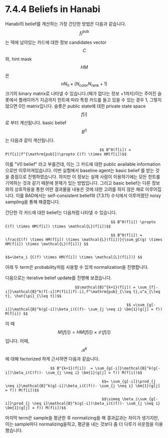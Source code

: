 # 7.4.4 Beliefs in Hanabi

Hanabi의 belief를 계산하는 가장 간단한 방법은 다음과 같습니다. $$f^{\mathrm{pub}}_{t}$$는 덱에 남아있는 카드에 대한 정보 candidates vector $$ C$$와, hint mask $$ HM$$은 $$ nN_h \times (N_{\mathrm{color}}N_{\mathrm{rank}}+1)$$ 크기의 binary matrix로 나타낼 수 있습니다.\(패가 없다는 정보 +1까지\)이는 주어진 슬롯에서 플레이어가 지금까지 힌트에 따라 특정 카드를 들고 있을 수 있는 경우 1, 그렇지 않으면 0인 matrix입니다. 슬롯은 public state에 대한 private state space $$f[i]$$로 부터 계산됩니다. basic belief $$B^0$$는 다음과 같이 계산됩니다.

                                              $$ B^0(f[i]) = P(f[i]|f^{\mathrm{pub}})\propto C(f) \times HM(f[i])$$

이를 "V0 belief" 라고 부를건데, 이는 그 카드에 대한 public available information으로만 이루어져있습니다.  이번 실험에서 baseline agent는 basic belief 를 받는 것을 중점으로 진행하였습니다. 하지만 이 정보는 실제 사람이 이용하기에는 모든 힌트를 기억하는 것과 같기 때문에 문제가 있는 방법입니다. 그리고 basic belief는 다른 정보와의 상호작용을 통한 어떤 결과물을 내놓은 것에 대한 고려를 하지 않은 채로 이루어집니다. 이를 BAD에서는 self-consistent belief와 \(7.3.11\) 수식에서 이루어졌던 noisy sampling을 통해 해결합니다.

 간단한 각 카드에 대한 belief는 다음처럼 나타낼 수 있습니다.

                                                   $$ B^0(f[i]) \propto C(f) \times HM(f[i]) \times \mathcal{L}(f[i])$$

                                                   $$ B^0(f[i]) = \frac{C(f) \times HM(f[i]) \times \mathcal{L}(f[i])}{\sum_gC(g) \times HM(f[i]) \times \mathcal{L}(f[i])} $$

                                                                     $$=\beta_i {C(f) \times HM(f[i]) \times \mathcal{L}(f[i])} $$

 아래 두 term은 probability처럼 사용할 수 있게 normalization을 진행합니다. 

 다음으로는 iterative belief update를 진행해 보겠습니다. 

                                   $$\mathcal{B}^{k+1}(f[i]) = \sum_{f[-i]}\mathcal{B}^k(f[-i])P(f[i]|f[-i],f^\mathrm{pub}_{\leq t},u^a_{\leq t}, \hat{\pi}_{\leq t})$$

                                                          $$ =\sum_{g[-i]}\mathcal{B}^k(g[-i])\beta_i(C(f)- \sum_{j \neq i} \bm{1}(g[j] = f)) M(f[i]) $$

 이 때 $$ M(f[i]) = HM(f[i]) \times \mathcal{L}(f[i])$$입니다. 이때, $$\mathcal{B}^k$$에 대해 factorized 하게 근사하면 다음과 같습니다.

                        $$ B^{k+1}(f[i])  = \sum_{g[-i]}\mathcal{B}^k(g[-i])\beta_i(C(f))- \sum_{j \neq i} \bm{1}(g[j] = f)) M(f[i])$$

                                               $$= \sum_{g[-i]}\prod_{j \neq i}\mathcal{B}^k(g[-i])\beta_i(C(f))- \sum_{j \neq i} \bm{1}(g[j] = f)) M(f[i])$$

                                               $$\simeq \beta_i\sum_{g[-i]}\prod_{j \neq i}\mathcal{B}^k(g[-i])\beta_i(C(f))- \sum_{j \neq i} \bm{1}(g[j] = f)) M(f[i])$$

 마지막 term은 sample을 평균한 후 normalizing을 해 결과값과는 차이가 생기지만, 이는 sample마다 normalizing을하고, 평균을 내는 것보다 좀 더 다루기 쉬운점을 이용했습니다.

